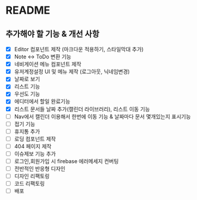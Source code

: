 # README

## 추가해야 할 기능 & 개선 사항

- [x] Editor 컴포넌트 제작 (마크다운 적용하기, 스타일막대 추가)
- [x] Note <-> ToDo 변환 기능
- [x] 네비게이션 메뉴 컴포넌트 제작
- [x] 유저계정설정 UI 및 메뉴 제작 (로그아웃, 닉네임변경)
- [x] 날짜로 보기
- [x] 리스트 기능
- [x] 우선도 기능
- [x] 에디터에서 할일 완료기능
- [x] 리스트 문서들 날짜 추가(캘린더 라이브러리), 리스트 이동 기능
- [ ] Nav에서 캘린더 이용해서 한번에 이동 기능 & 날짜마다 문서 몇개있는지 표시기능
- [ ] 접기 기능
- [ ] 휴지통 추가
- [ ] 로딩 컴포넌트 제작
- [ ] 404 페이지 제작
- [ ] 이슈제보 기능 추가
- [ ] 로그인,회원가입 시 firebase 에러메세지 컨버팅
- [ ] 전반적인 반응형 디자인
- [ ] 디자인 리팩토링
- [ ] 코드 리팩토링
- [ ] 배포
